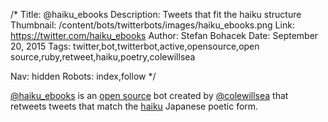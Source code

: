 /*
Title: @haiku_ebooks
Description: Tweets that fit the haiku structure
Thumbnail: /content/bots/twitterbots/images/haiku_ebooks.png
Link: https://twitter.com/haiku_ebooks
Author: Stefan Bohacek
Date: September 20, 2015
Tags: twitter,bot,twitterbot,active,opensource,open source,ruby,retweet,haiku,poetry,colewillsea

Nav: hidden
Robots: index,follow
*/

[@haiku_ebooks](https://twitter.com/haiku_ebooks) is an [open source](https://github.com/coleww/haiku_ebooks) bot created by [@colewillsea](https://twitter.com/colewillsea) that retweets tweets that match the [haiku](https://en.wikipedia.org/wiki/Haiku) Japanese poetic form.